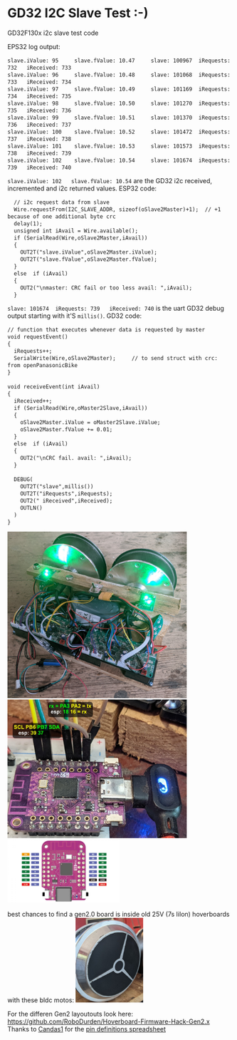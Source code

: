 # GD32 I2C Slave Test :-)

 GD32F130x i2c slave test code

EPS32 log output:
```
slave.iValue: 95	 slave.fValue: 10.47	 slave: 100967	iRequests: 732	 iReceived: 733
slave.iValue: 96	 slave.fValue: 10.48	 slave: 101068	iRequests: 733	 iReceived: 734
slave.iValue: 97	 slave.fValue: 10.49	 slave: 101169	iRequests: 734	 iReceived: 735
slave.iValue: 98	 slave.fValue: 10.50	 slave: 101270	iRequests: 735	 iReceived: 736
slave.iValue: 99	 slave.fValue: 10.51	 slave: 101370	iRequests: 736	 iReceived: 737
slave.iValue: 100	 slave.fValue: 10.52	 slave: 101472	iRequests: 737	 iReceived: 738
slave.iValue: 101	 slave.fValue: 10.53	 slave: 101573	iRequests: 738	 iReceived: 739
slave.iValue: 102	 slave.fValue: 10.54	 slave: 101674	iRequests: 739	 iReceived: 740
```

`slave.iValue: 102	 slave.fValue: 10.54` are the GD32 i2c received, incremented and i2c returned values. ESP32 code:

```
  // i2c request data from slave
  Wire.requestFrom(I2C_SLAVE_ADDR, sizeof(oSlave2Master)+1);  // +1 because of one additional byte crc
  delay(1);
  unsigned int iAvail = Wire.available();
  if (SerialRead(Wire,oSlave2Master,iAvail))
  {
    OUT2T("slave.iValue",oSlave2Master.iValue);
    OUT2T("slave.fValue",oSlave2Master.fValue);
  }
  else  if (iAvail)
  {
    OUT2("\nmaster: CRC fail or too less avail: ",iAvail);
  }
```



`slave: 101674	iRequests: 739	 iReceived: 740` is the uart GD32 debug output starting with it'S `millis()`. GD32 code:

```
// function that executes whenever data is requested by master
void requestEvent() 
{
  iRequests++;
  SerialWrite(Wire,oSlave2Master);     // to send struct with crc: from openPanasonicBike
}

void receiveEvent(int iAvail) 
{
  iReceived++;
  if (SerialRead(Wire,oMaster2Slave,iAvail))
  {
    oSlave2Master.iValue = oMaster2Slave.iValue;
    oSlave2Master.fValue += 0.01;
  }
  else  if (iAvail)
  {
    OUT2("\nCRC fail. avail: ",iAvail);
  }

  DEBUG( 
    OUT2T("slave",millis()) 
    OUT2T("iRequests",iRequests);
    OUT2(" iReceived",iReceived);
    OUTLN()
  )
}
```


<img src="https://raw.githubusercontent.com/RoboDurden/GD32_I2C_Slave/main/img/Gen2.0%20test%20setup.jpg?raw=true" width="80%"/>

<img src="https://github.com/RoboDurden/GD32_I2C_Slave/blob/main/img/Esp32%20S2%20Mini%20i2+uart.jpg?raw=true" width="80%"/>

<img src="https://github.com/RoboDurden/GD32_I2C_Slave/blob/main/img/ESP32%20S2%20Mini%20pinout.jpg?raw=true" width="50%"/>

best chances to find a gen2.0 board is inside old 25V (7s liIon) hoverboards with these bldc motos:
<img src="https://github.com/RoboDurden/GD32_I2C_Slave/blob/main/img/Gen2.0%20motors.jpg?raw=true" width="30%"/>

For the differen Gen2 layoutouts look here: https://github.com/RoboDurden/Hoverboard-Firmware-Hack-Gen2.x
Thanks to [Candas1](https://github.com/Candas1) for the [pin definitions spreadsheet](https://docs.google.com/spreadsheets/d/15msbDAIMxC2rIkq8Au8vf82ub1qEaS67Lc1cFb86Jpc/edit#gid=0) 
